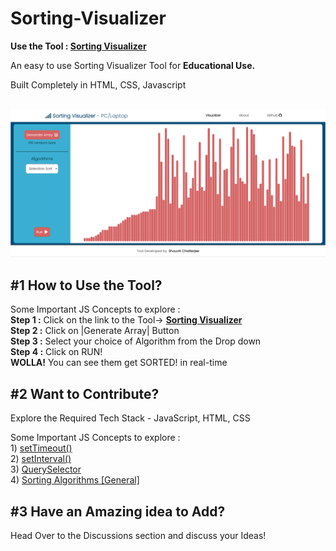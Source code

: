 # Sorting-Visualizer
<p><b>Use the Tool : <a href="https://techieshouvik.github.io/Sorting-Visualizer/">Sorting Visualizer</a></b></p>
<p>An easy to use Sorting Visualizer Tool for <b>Educational Use.</b></p>
Built Completely in HTML, CSS, Javascript<br><br>
<p align = "center">
  <img src = "Postpic1.PNG">
</p>

<p><h2><b>#1 How to Use the Tool?</b></h2></p>
<p> Some Important JS Concepts to explore : <br>
  <b>Step 1 :</b> Click on the link to the Tool→ <b><a href="https://techieshouvik.github.io/Sorting-Visualizer/">Sorting Visualizer</a></b> <br>
  <b>Step 2 :</b> Click on |Generate Array| Button<br>
  <b>Step 3 :</b> Select your choice of Algorithm from the Drop down<br>
  <b>Step 4 :</b> Click on RUN!<br>
  <b>WOLLA!</b> You can see them get SORTED! in real-time<br>
</p>

<p><h2><b>#2 Want to Contribute?</b></h2></p>
<p> Explore the Required Tech Stack - JavaScript, HTML, CSS</p>
<p> Some Important JS Concepts to explore : <br>
  1) <a href="https://www.w3schools.com/jsref/met_win_settimeout.asp">setTimeout()</a><br>
  2) <a href="https://www.w3schools.com/jsref/met_win_setinterval.asp">setInterval()</a><br>
  3) <a href="https://www.w3schools.com/jsref/met_document_queryselector.asp">QuerySelector</a><br>
  4) <a href="https://www.google.com/search?q=sorting+algorithms">Sorting Algorithms [General]</a><br>
</p>

<p><h2><b>#3 Have an Amazing idea to Add?</b></h2></p>
<p> Head Over to the Discussions section and discuss your Ideas! </p>
